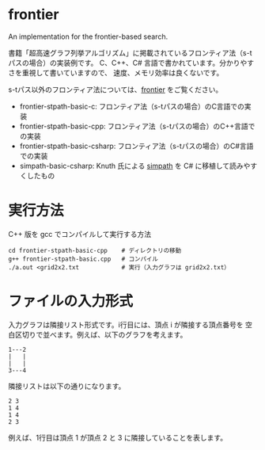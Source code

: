 frontier
========

An implementation for the frontier-based search.

書籍「超高速グラフ列挙アルゴリズム」に掲載されているフロンティア法（s-tパスの場合）の実装例です。
C、C++、C# 言語で書かれています。分かりやすさを重視して書いていますので、
速度、メモリ効率は良くないです。

s-tパス以外のフロンティア法については、[frontier](https://github.com/junkawahara/frontier) をご覧ください。

* frontier-stpath-basic-c: フロンティア法（s-tパスの場合）のC言語での実装
* frontier-stpath-basic-cpp: フロンティア法（s-tパスの場合）のC++言語での実装
* frontier-stpath-basic-csharp: フロンティア法（s-tパスの場合）のC#言語での実装
* simpath-basic-csharp: Knuth 氏による [simpath](http://www-cs-faculty.stanford.edu/~knuth/programs/simpath.w) を C# に移植して読みやすくしたもの

# 実行方法

C++ 版を gcc でコンパイルして実行する方法

```
cd frontier-stpath-basic-cpp    # ディレクトリの移動
g++ frontier-stpath-basic.cpp   # コンパイル
./a.out <grid2x2.txt            # 実行（入力グラフは grid2x2.txt）
```

# ファイルの入力形式

入力グラフは隣接リスト形式です。i行目には、頂点 i が隣接する頂点番号を
空白区切りで並べます。例えば、以下のグラフを考えます。

```
1---2
|   |
|   |
3---4
```

隣接リストは以下の通りになります。

```
2 3
1 4
1 4
2 3
```

例えば、1行目は頂点 1 が頂点 2 と 3 に隣接していることを表します。

